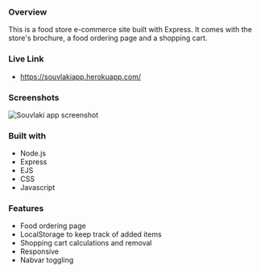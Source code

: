 ### Overview

This is a food store e-commerce site built with Express. It comes with the store's brochure, a food ordering page and a shopping cart.

### Live Link

- https://souvlakiapp.herokuapp.com/

### Screenshots

![Souvlaki app screenshot](/img/souvlaki-screenshot.png)

### Built with

- Node.js
- Express
- EJS
- CSS
- Javascript

### Features
- Food ordering page
- LocalStorage to keep track of added items
- Shopping cart calculations and removal
- Responsive
- Nabvar toggling

